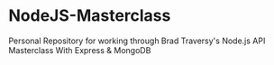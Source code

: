 # NodeJS-Masterclass
Personal Repository for working through Brad Traversy's Node.js API Masterclass With Express & MongoDB

